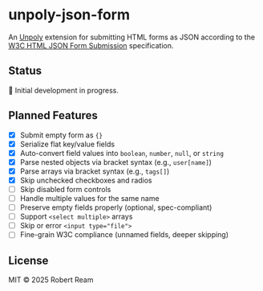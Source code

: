 # unpoly-json-form

An [Unpoly](https://unpoly.com/) extension for submitting HTML forms as JSON according to the [W3C HTML JSON Form Submission](https://www.w3.org/TR/html-json-forms/) specification.

## Status

🚧 Initial development in progress.

## Planned Features

- [x] Submit empty form as `{}` 
- [x] Serialize flat key/value fields
- [x] Auto-convert field values into `boolean`, `number`, `null`, or `string`
- [x] Parse nested objects via bracket syntax (e.g., `user[name]`)
- [x] Parse arrays via bracket syntax (e.g., `tags[]`)
- [x] Skip unchecked checkboxes and radios
- [ ] Skip disabled form controls
- [ ] Handle multiple values for the same name
- [ ] Preserve empty fields properly (optional, spec-compliant)
- [ ] Support `<select multiple>` arrays
- [ ] Skip or error `<input type="file">`
- [ ] Fine-grain W3C compliance (unnamed fields, deeper skipping)

## License

MIT © 2025 Robert Ream
